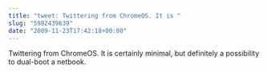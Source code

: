 ```yaml
---
title: "tweet: Twittering from ChromeOS. It is "
slug: "5982439639"
date: "2009-11-23T17:42:18+00:00"
---
```

Twittering from ChromeOS. It is certainly minimal, but definitely a possibility to dual-boot a netbook.
